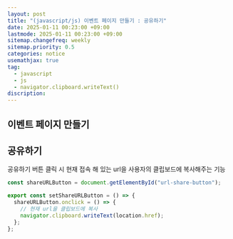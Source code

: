 ```yaml
---
layout: post
title: "(javascript/js) 이벤트 페이지 만들기 : 공유하기"
date: 2025-01-11 00:23:00 +09:00
lastmode: 2025-01-11 00:23:00 +09:00
sitemap.changefreq: weekly
sitemap.priority: 0.5
categories: notice
usemathjax: true
tag:
  - javascript
  - js
  - navigator.clipboard.writeText()
discription:
---
```


## 이벤트 페이지 만들기

## 공유하기

공유하기 버튼 클릭 시 현재 접속 해 있는 url을 사용자의 클립보드에 복사해주는 기능

```js
const shareURLButton = document.getElementById("url-share-button");

export const setShareURLButton = () => {
  shareURLButton.onclick = () => {
    // 현재 url을 클립보드에 복사
    navigator.clipboard.writeText(location.href);
  };
};
```
